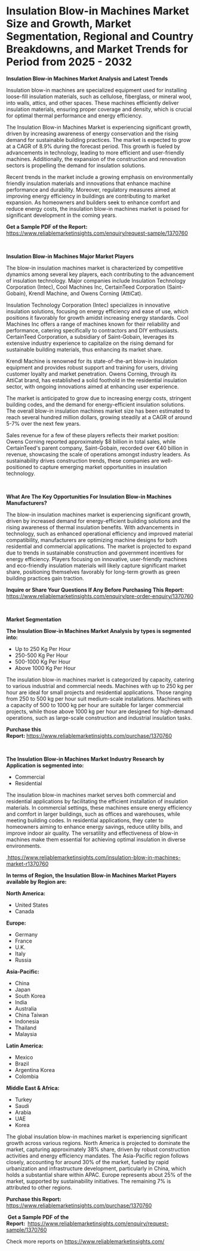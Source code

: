 <p><h1>Insulation Blow-in Machines Market Size and Growth, Market Segmentation, Regional and Country Breakdowns, and Market Trends for Period from 2025 -  2032</h1></p><p><strong>Insulation Blow-in Machines Market Analysis and Latest Trends</strong></p>
<p><p>Insulation blow-in machines are specialized equipment used for installing loose-fill insulation materials, such as cellulose, fiberglass, or mineral wool, into walls, attics, and other spaces. These machines efficiently deliver insulation materials, ensuring proper coverage and density, which is crucial for optimal thermal performance and energy efficiency. </p><p>The Insulation Blow-in Machines Market is experiencing significant growth, driven by increasing awareness of energy conservation and the rising demand for sustainable building practices. The market is expected to grow at a CAGR of 8.9% during the forecast period. This growth is fueled by advancements in technology, leading to more efficient and user-friendly machines. Additionally, the expansion of the construction and renovation sectors is propelling the demand for insulation solutions.</p><p>Recent trends in the market include a growing emphasis on environmentally friendly insulation materials and innovations that enhance machine performance and durability. Moreover, regulatory measures aimed at improving energy efficiency in buildings are contributing to market expansion. As homeowners and builders seek to enhance comfort and reduce energy costs, the insulation blow-in machines market is poised for significant development in the coming years.</p></p>
<p><strong>Get a Sample PDF of the Report:&nbsp;</strong> <a href="https://www.reliablemarketinsights.com/enquiry/request-sample/1370760?utm_campaign=2982&utm_medium=2&utm_source=Github&utm_content=ia&utm_term=22032025&utm_id=insulation-blow-in-machines">https://www.reliablemarketinsights.com/enquiry/request-sample/1370760</a></p>
<p>&nbsp;</p>
<p><strong>Insulation Blow-in Machines Major Market Players</strong></p>
<p><p>The blow-in insulation machines market is characterized by competitive dynamics among several key players, each contributing to the advancement of insulation technology. Major companies include Insulation Technology Corporation (Intec), Cool Machines Inc, CertainTeed Corporation (Saint-Gobain), Krendl Machine, and Owens Corning (AttiCat). </p><p>Insulation Technology Corporation (Intec) specializes in innovative insulation solutions, focusing on energy efficiency and ease of use, which positions it favorably for growth amidst increasing energy standards. Cool Machines Inc offers a range of machines known for their reliability and performance, catering specifically to contractors and DIY enthusiasts. CertainTeed Corporation, a subsidiary of Saint-Gobain, leverages its extensive industry experience to capitalize on the rising demand for sustainable building materials, thus enhancing its market share.</p><p>Krendl Machine is renowned for its state-of-the-art blow-in insulation equipment and provides robust support and training for users, driving customer loyalty and market penetration. Owens Corning, through its AttiCat brand, has established a solid foothold in the residential insulation sector, with ongoing innovations aimed at enhancing user experience.</p><p>The market is anticipated to grow due to increasing energy costs, stringent building codes, and the demand for energy-efficient insulation solutions. The overall blow-in insulation machines market size has been estimated to reach several hundred million dollars, growing steadily at a CAGR of around 5-7% over the next few years.</p><p>Sales revenue for a few of these players reflects their market position: Owens Corning reported approximately $8 billion in total sales, while CertainTeed's parent company, Saint-Gobain, recorded over €40 billion in revenue, showcasing the scale of operations amongst industry leaders. As sustainability drives construction trends, these companies are well-positioned to capture emerging market opportunities in insulation technology.</p></p>
<p>&nbsp;</p>
<p><strong>What Are The Key Opportunities For Insulation Blow-in Machines Manufacturers?</strong></p>
<p><p>The blow-in insulation machines market is experiencing significant growth, driven by increased demand for energy-efficient building solutions and the rising awareness of thermal insulation benefits. With advancements in technology, such as enhanced operational efficiency and improved material compatibility, manufacturers are optimizing machine designs for both residential and commercial applications. The market is projected to expand due to trends in sustainable construction and government incentives for energy efficiency. Players focusing on innovative, user-friendly machines and eco-friendly insulation materials will likely capture significant market share, positioning themselves favorably for long-term growth as green building practices gain traction.</p></p>
<p><strong>Inquire or Share Your Questions If Any Before Purchasing This Report:</strong> <a href="https://www.reliablemarketinsights.com/enquiry/pre-order-enquiry/1370760?utm_campaign=2982&utm_medium=2&utm_source=Github&utm_content=ia&utm_term=22032025&utm_id=insulation-blow-in-machines">https://www.reliablemarketinsights.com/enquiry/pre-order-enquiry/1370760</a></p>
<p>&nbsp;</p>
<p><strong>Market Segmentation</strong></p>
<p><strong>The Insulation Blow-in Machines Market Analysis by types is segmented into:</strong></p>
<p><ul><li>Up to 250 Kg Per Hour</li><li>250-500 Kg Per Hour</li><li>500-1000 Kg Per Hour</li><li>Above 1000 Kg Per Hour</li></ul></p>
<p><p>The insulation blow-in machines market is categorized by capacity, catering to various industrial and commercial needs. Machines with up to 250 kg per hour are ideal for small projects and residential applications. Those ranging from 250 to 500 kg per hour suit medium-scale installations. Machines with a capacity of 500 to 1000 kg per hour are suitable for larger commercial projects, while those above 1000 kg per hour are designed for high-demand operations, such as large-scale construction and industrial insulation tasks.</p></p>
<p><strong>Purchase this Report:&nbsp;</strong><a href="https://www.reliablemarketinsights.com/purchase/1370760?utm_campaign=2982&utm_medium=2&utm_source=Github&utm_content=ia&utm_term=22032025&utm_id=insulation-blow-in-machines">https://www.reliablemarketinsights.com/purchase/1370760</a></p>
<p>&nbsp;</p>
<p><strong>The Insulation Blow-in Machines Market Industry Research by Application is segmented into:</strong></p>
<p><ul><li>Commercial</li><li>Residential</li></ul></p>
<p><p>The insulation blow-in machines market serves both commercial and residential applications by facilitating the efficient installation of insulation materials. In commercial settings, these machines ensure energy efficiency and comfort in larger buildings, such as offices and warehouses, while meeting building codes. In residential applications, they cater to homeowners aiming to enhance energy savings, reduce utility bills, and improve indoor air quality. The versatility and effectiveness of blow-in machines make them essential for achieving optimal insulation in diverse environments.</p></p>
<p><a href="https://www.reliablemarketinsights.com/insulation-blow-in-machines-market-r1370760?utm_campaign=2982&utm_medium=2&utm_source=Github&utm_content=ia&utm_term=22032025&utm_id=insulation-blow-in-machines">&nbsp;https://www.reliablemarketinsights.com/insulation-blow-in-machines-market-r1370760</a></p>
<p><strong>In terms of Region, the Insulation Blow-in Machines Market Players available by Region are:</strong></p>
<p>
    <p> <strong> North America: </strong>
        <ul>
            <li>United States</li>
            <li>Canada</li>
        </ul>
        </p> 
    <p> <strong> Europe: </strong>
        <ul>
            <li>Germany</li>
            <li>France</li>
            <li>U.K.</li>
            <li>Italy</li>
            <li>Russia</li>
        </ul>
        </p> 
    <p> <strong> Asia-Pacific: </strong>
        <ul>
            <li>China</li>
            <li>Japan</li>
            <li>South Korea</li>
            <li>India</li>
            <li>Australia</li>
            <li>China Taiwan</li>
            <li>Indonesia</li>
            <li>Thailand</li>
            <li>Malaysia</li>
        </ul>
        </p> 
    <p> <strong> Latin America: </strong>
        <ul>
            <li>Mexico</li>
            <li>Brazil</li>
            <li>Argentina Korea</li>
            <li>Colombia</li>
        </ul>
        </p> 
    <p> <strong> Middle East & Africa: </strong>
        <ul>
            <li>Turkey</li>
            <li>Saudi</li>
            <li>Arabia</li>
            <li>UAE</li>
            <li>Korea</li>
        </ul>
    </p>
    </p>
<p><p>The global insulation blow-in machines market is experiencing significant growth across various regions. North America is projected to dominate the market, capturing approximately 38% share, driven by robust construction activities and energy efficiency mandates. The Asia-Pacific region follows closely, accounting for around 30% of the market, fueled by rapid urbanization and infrastructure development, particularly in China, which holds a substantial share within APAC. Europe represents about 25% of the market, supported by sustainability initiatives. The remaining 7% is attributed to other regions.</p></p>
<p><strong>Purchase this Report: </strong><a href="https://www.reliablemarketinsights.com/purchase/1370760?utm_campaign=2982&utm_medium=2&utm_source=Github&utm_content=ia&utm_term=22032025&utm_id=insulation-blow-in-machines">https://www.reliablemarketinsights.com/purchase/1370760</a></p>
<p>&nbsp;<strong>Get a Sample PDF of the Report:&nbsp;&nbsp;</strong><a href="https://www.reliablemarketinsights.com/enquiry/request-sample/1370760?utm_campaign=2982&utm_medium=2&utm_source=Github&utm_content=ia&utm_term=22032025&utm_id=insulation-blow-in-machines">https://www.reliablemarketinsights.com/enquiry/request-sample/1370760</a></p>
<p><strong></strong></p>
<p>Check more reports on <a href="https://www.reliablemarketinsights.com/?utm_campaign=2982&utm_medium=2&utm_source=Github&utm_content=ia&utm_term=22032025&utm_id=insulation-blow-in-machines">https://www.reliablemarketinsights.com/</a></p>